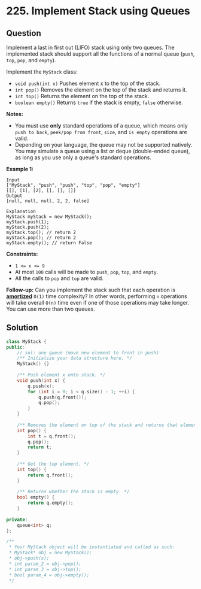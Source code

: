 # 225. Implement Stack using Queues

## Question

Implement a last in first out \(LIFO\) stack using only two queues. The implemented stack should support all the functions of a normal queue \(`push`, `top`, `pop`, and `empty`\).

Implement the `MyStack` class:

* `void push(int x)` Pushes element x to the top of the stack.
* `int pop()` Removes the element on the top of the stack and returns it.
* `int top()` Returns the element on the top of the stack.
* `boolean empty()` Returns `true` if the stack is empty, `false` otherwise.

**Notes:**

* You must use **only** standard operations of a queue, which means only `push to back`, `peek/pop from front`, `size`, and `is empty` operations are valid.
* Depending on your language, the queue may not be supported natively. You may simulate a queue using a list or deque \(double-ended queue\), as long as you use only a queue's standard operations.

**Example 1:**

```text
Input
["MyStack", "push", "push", "top", "pop", "empty"]
[[], [1], [2], [], [], []]
Output
[null, null, null, 2, 2, false]

Explanation
MyStack myStack = new MyStack();
myStack.push(1);
myStack.push(2);
myStack.top(); // return 2
myStack.pop(); // return 2
myStack.empty(); // return False
```

**Constraints:**

* `1 <= x <= 9`
* At most `100` calls will be made to `push`, `pop`, `top`, and `empty`.
* All the calls to `pop` and `top` are valid.

**Follow-up:** Can you implement the stack such that each operation is [**amortized**](https://en.wikipedia.org/wiki/Amortized_analysis) `O(1)` time complexity? In other words, performing `n` operations will take overall `O(n)` time even if one of those operations may take longer. You can use more than two queues.

## Solution

```cpp
class MyStack {
public:
    // sol: one queue (move new element to front in push)
    /** Initialize your data structure here. */
    MyStack() {}
    
    /** Push element x onto stack. */
    void push(int x) {
        q.push(x);
        for (int i = 0; i < q.size() - 1; ++i) {
            q.push(q.front());
            q.pop();
        }
    }
    
    /** Removes the element on top of the stack and returns that element. */
    int pop() {
        int t = q.front();
        q.pop();
        return t;
    }
    
    /** Get the top element. */
    int top() {
        return q.front();
    }
    
    /** Returns whether the stack is empty. */
    bool empty() {
        return q.empty();
    }
    
private:
    queue<int> q;
};

/**
 * Your MyStack object will be instantiated and called as such:
 * MyStack* obj = new MyStack();
 * obj->push(x);
 * int param_2 = obj->pop();
 * int param_3 = obj->top();
 * bool param_4 = obj->empty();
 */
```

